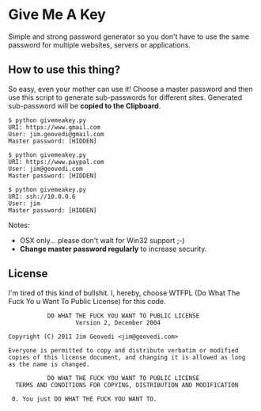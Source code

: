 Give Me A Key
=============

Simple and strong password generator so you don't have to use the same password for multiple websites, servers or applications.

How to use this thing?
----------------------
So easy, even your mother can use it! Choose a master password and then use this script to generate sub-passwords for different sites. Generated sub-password will be **copied to the Clipboard**.

	$ python givemeakey.py 
	URI: https://www.gmail.com
	User: jim.geovedi@gmail.com
	Master password: [HIDDEN]

	$ python givemeakey.py 
	URI: https://www.paypal.com
	User: jim@geovedi.com
	Master password: [HIDDEN]

	$ python givemeakey.py
	URI: ssh://10.0.0.6
	User: jim
	Master password: [HIDDEN]

Notes: 
* OSX only... please don't wait for Win32 support ;-)
* **Change master password regularly** to increase security.

License
-------
I'm tired of this kind of bullshit. I, hereby, choose WTFPL (Do What The Fuck Yo
u Want To Public License) for this code.

	           DO WHAT THE FUCK YOU WANT TO PUBLIC LICENSE
	                   Version 2, December 2004

	Copyright (C) 2011 Jim Geovedi <jim@geovedi.com>

	Everyone is permitted to copy and distribute verbatim or modified
	copies of this license document, and changing it is allowed as long
	as the name is changed.

	           DO WHAT THE FUCK YOU WANT TO PUBLIC LICENSE
	  TERMS AND CONDITIONS FOR COPYING, DISTRIBUTION AND MODIFICATION

	 0. You just DO WHAT THE FUCK YOU WANT TO.
